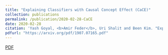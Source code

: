 ```yaml
---
title: "Explaining Classifiers with Causal Concept Effect (CaCE)"
collection: publications
permalink: /publication/2020-02-28-CaCE
date: 2020-02-28
citation: 'Yash Goyal, <b>Amir Feder</b>, Uri Shalit and Been Kim. "Explaining Classifiers with Causal Concept Effect (CaCE)."'
pdfurl: "https://arxiv.org/pdf/1907.07165.pdf"
---  
```

<a href='https://arxiv.org/pdf/1907.07165.pdf'>PDF</a>
&nbsp;&nbsp;&nbsp;&nbsp;
